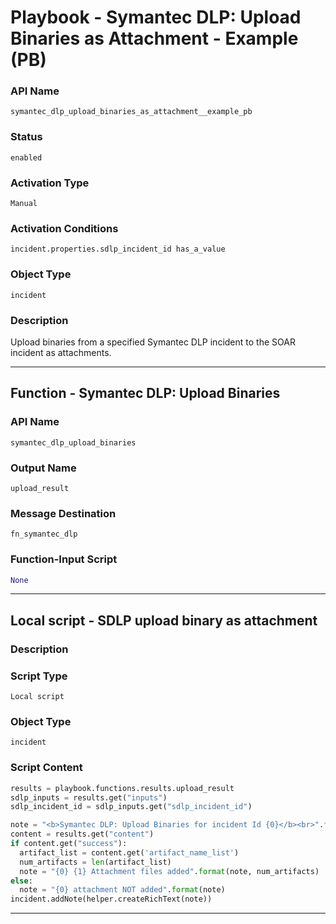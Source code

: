 <!--
    DO NOT MANUALLY EDIT THIS FILE
    THIS FILE IS AUTOMATICALLY GENERATED WITH resilient-sdk codegen
    Generated with resilient-sdk v51.0.2.0.974
-->

# Playbook - Symantec DLP: Upload Binaries as Attachment - Example (PB)

### API Name
`symantec_dlp_upload_binaries_as_attachment__example_pb`

### Status
`enabled`

### Activation Type
`Manual`

### Activation Conditions
`incident.properties.sdlp_incident_id has_a_value`

### Object Type
`incident`

### Description
Upload binaries from a specified Symantec DLP incident to the SOAR incident as attachments.


---
## Function - Symantec DLP: Upload Binaries

### API Name
`symantec_dlp_upload_binaries`

### Output Name
`upload_result`

### Message Destination
`fn_symantec_dlp`

### Function-Input Script
```python
None
```

---

## Local script - SDLP upload binary as attachment

### Description


### Script Type
`Local script`

### Object Type
`incident`

### Script Content
```python
results = playbook.functions.results.upload_result
sdlp_inputs = results.get("inputs")
sdlp_incident_id = sdlp_inputs.get("sdlp_incident_id")

note = "<b>Symantec DLP: Upload Binaries for incident Id {0}</b><br>".format(sdlp_incident_id)
content = results.get("content")
if content.get("success"):
  artifact_list = content.get('artifact_name_list')
  num_artifacts = len(artifact_list)
  note = "{0} {1} Attachment files added".format(note, num_artifacts)
else:
  note = "{0} attachment NOT added".format(note)
incident.addNote(helper.createRichText(note))
```

---

